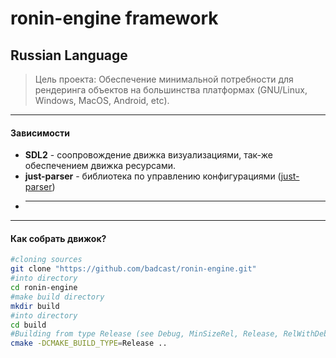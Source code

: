 # ronin-engine framework

## Russian Language
> Цель проекта: Обеспечение минимальной потребности для рендеринга объектов на большинства платформах (GNU/Linux, Windows, MacOS, Android, etc).
------------
#### Зависимости
- **SDL2** - соопровождение движка визуализациями, так-же обеспечением движка ресурсами.
- **just-parser** - библиотека по управлению конфигурациями ([just-parser](https://github.com/badcast/just-parser "just-parser"))
- ****
------------
#### Как собрать движок?
```bash
#cloning sources
git clone "https://github.com/badcast/ronin-engine.git"
#into directory
cd ronin-engine
#make build directory
mkdir build
#into directory
cd build
#Building from type Release (see Debug, MinSizeRel, Release, RelWithDebInfo) from up directory (..)
cmake -DCMAKE_BUILD_TYPE=Release ..
```
